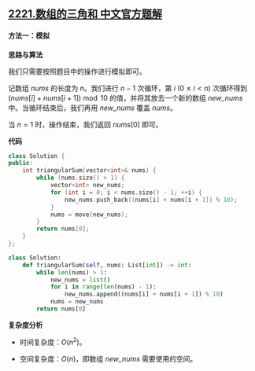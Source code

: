 ## [2221.数组的三角和 中文官方题解](https://leetcode.cn/problems/find-triangular-sum-of-an-array/solutions/100000/shu-zu-de-san-jiao-he-by-leetcode-soluti-qpc8)

#### 方法一：模拟

**思路与算法**

我们只需要按照题目中的操作进行模拟即可。

记数组 $\textit{nums}$ 的长度为 $n$。我们进行 $n-1$ 次循环，第 $i~(0 \leq i < n)$ 次循环得到 $(\textit{nums}[i] + \textit{nums}[i+1]) \bmod 10$ 的值，并将其放去一个新的数组 $\textit{new\_nums}$ 中。当循环结束后，我们再用 $\textit{new\_nums}$ 覆盖 $\textit{nums}$。

当 $n=1$ 时，操作结束，我们返回 $\textit{nums}[0]$ 即可。

**代码**

```C++ [sol1-C++]
class Solution {
public:
    int triangularSum(vector<int>& nums) {
        while (nums.size() > 1) {
            vector<int> new_nums;
            for (int i = 0; i < nums.size() - 1; ++i) {
                new_nums.push_back((nums[i] + nums[i + 1]) % 10);
            }
            nums = move(new_nums);
        }
        return nums[0];
    }
};
```

```Python [sol1-Python3]
class Solution:
    def triangularSum(self, nums: List[int]) -> int:
        while len(nums) > 1:
            new_nums = list()
            for i in range(len(nums) - 1):
                new_nums.append((nums[i] + nums[i + 1]) % 10)
            nums = new_nums
        return nums[0]
```

**复杂度分析**

- 时间复杂度：$O(n^2)$。

- 空间复杂度：$O(n)$，即数组 $\textit{new\_nums}$ 需要使用的空间。